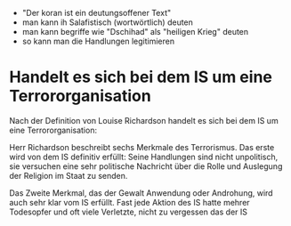 + "Der koran ist ein deutungsoffener Text"
+ man kann ih Salafistisch (wortwörtlich) deuten
+ man kann begriffe wie "Dschihad" als "heiligen Krieg" deuten
+ so kann man die Handlungen legitimieren
# Handelt es sich bei dem IS um eine Terrororganisation
Nach der Definition von Louise Richardson handelt es sich bei dem IS um eine Terrororganisation:

Herr Richardson beschreibt sechs Merkmale des Terrorismus. Das erste wird von dem IS definitiv erfüllt: Seine Handlungen sind nicht unpolitisch, sie versuchen eine sehr politische Nachricht über die Rolle und Auslegung der Religion im Staat zu senden.

Das Zweite Merkmal, das der Gewalt Anwendung oder Androhung, wird auch sehr klar vom IS erfüllt. Fast jede Aktion des IS hatte mehrer Todesopfer und oft viele Verletzte, nicht zu vergessen das der IS  